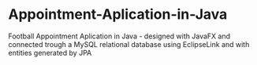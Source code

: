 # Appointment-Aplication-in-Java
Football Appointment Aplication in Java - designed with JavaFX and connected trough a MySQL relational database using EclipseLink and with entities generated by JPA
